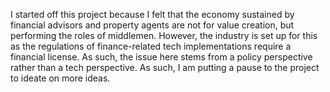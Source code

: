 I started off this project because I felt that the economy sustained by financial advisors and property agents are not for value creation, but performing the roles of middlemen. However, the industry is set up for this as the regulations of finance-related tech implementations require a financial license. As such, the issue here stems from a policy perspective rather than a tech perspective. As such, I am putting a pause to the project to ideate on more ideas.  
